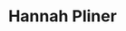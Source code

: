 ---
layout: member
title: Hannah Pliner
position: Graduate Student
current: Lead Data Scientist for Single Cell Genomics, Brotman Baty Institute
current_link: https://brotmanbaty.org/
twitter: hpliner
handle: hpliner
email: hpliner@uw.edu
github: hpliner
scholar: eBbD0E4AAAAJ
image: /images/team/hannah-pliner.png
alumni: true
#cv: /pdfs/team/jose-mcfaline-cv.pdf
---